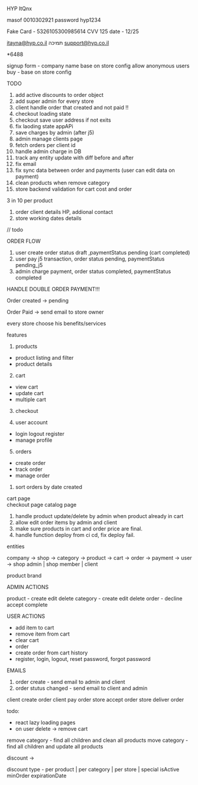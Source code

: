 HYP
ItQnx

masof 0010302921
password hyp1234

Fake Card - 5326105300985614
CVV 125
date - 12/25

itayna@hyp.co.il תמיכה
support@hyp.co.il

*6488 

<!-- AUTH FEATURE -->

signup form - company name base on store config
allow anonymous users buy - base on store config

<!-- AUTH FEATURE END -->

TODO

1. add active discounts to order object
2. add super admin for every store
3. client handle order that created and not paid !!
4. checkout loading state
5. checkout save user address if not exits
6. fix laoding state appAPi
7. save charges by admin (after j5)
8. admin manage clients page
9. fetch orders per client id
10.   handle admin charge in DB
11. track any entity update with diff before and after
12. fix email
13. fix sync data between order and payments (user can edit data on payment)
14. clean products when remove category
15. store backend validation for cart cost and order
<!-- packages -->

3 in 10 per product

1. order client details HP, addional contact
2. store working dates details

<!-- by brand by category -->

<!-- minimum order price -->

<!-- select delivery date (max 2 weeks) select hours -->

<!-- company discount (exclude products) -->
<!-- new product field can be discound -->

// todo

<!-- category by  url -->
<!-- barcode is private -->

ORDER FLOW

1. user create order status draft ,paymentStatus pending (cart completed)
2. user pay j5 transaction, order status pending, paymentStatus pending_j5
3. admin charge payment, order status completed, paymentStatus completed

HANDLE DOUBLE ORDER PAYMENT!!!

Order created -> pending

Order Paid -> send email to store owner

every store choose his benefits/services

features

1. products

-  product listing and filter
-  product details

2. cart

-  view cart
-  update cart
-  multiple cart

3. checkout

4. user account

-  login logout register
-  manage profile

5. orders

-  create order
-  track order
-  manage order

1. sort orders by date created

cart page  
checkout page
catalog page

1. handle product update/delete by admin when product already in cart
2. allow edit order items by admin and client
3. make sure products in cart and order price are final.
4. handle function deploy from ci cd, fix deploy fail.

entities

company ->
shop ->
category ->
product ->
cart ->
order ->
payment ->
user -> shop admin | shop member | client

product brand

ADMIN ACTIONS

product - create edit delete
category - create edit delete
order - decline accept complete

USER ACTIONS

-  add item to cart
-  remove item from cart
-  clear cart
-  order
-  create order from cart history
-  register, login, logout, reset password, forgot password

EMAILS

1. order create - send email to admin and client
2. order stutus changed - send email to client and admin

client create order
client pay order
store accept order
store deliver order

todo:

-  react lazy loading pages
-  on user delete -> remove cart

remove category - find all children and clean all products
move category - find all children and update all products

discount ->

discount type - per product | per category | per store | special
isActive
minOrder
expirationDate
